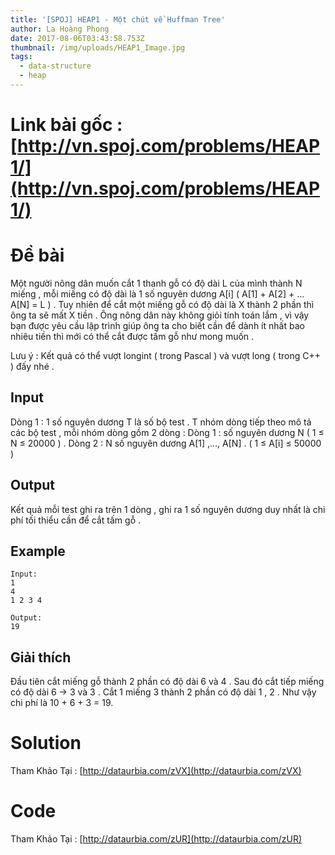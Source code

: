 ```yaml
---
title: '[SPOJ] HEAP1 - Một chút về Huffman Tree'
author: La Hoàng Phong
date: 2017-08-06T03:43:58.753Z
thumbnail: /img/uploads/HEAP1_Image.jpg
tags:
  - data-structure
  - heap
---
```

# Link bài gốc : [http://vn.spoj.com/problems/HEAP1/](http://vn.spoj.com/problems/HEAP1/)
# Đề bài
Một người nông dân muốn cắt 1 thanh gỗ có độ dài L của mình thành N miếng , mỗi miếng có độ dài là 1 số nguyên dương A[i] ( A[1] + A[2] + … A[N] = L ) . Tuy nhiên để cắt một miếng gỗ có độ dài là X thành 2 phần thì ông ta sẽ mất X tiền . Ông nông dân này không giỏi tính toán lắm , vì vậy bạn được yêu cầu lập trình giúp ông ta cho biết cần để dành ít nhất bao nhiêu tiền thì mới có thể cắt được tấm gỗ như mong muốn . 

Lưu ý : Kết quả có thể vượt longint ( trong Pascal ) và vượt long ( trong C++ ) đấy nhé .

## Input
Dòng 1 : 1 số nguyên dương T là số bộ test . 
T nhóm dòng tiếp theo mô tả các bộ test , mỗi nhóm dòng gồm 2 dòng :
Dòng 1 : số nguyên dương N ( 1 ≤ N ≤ 20000 ) .
Dòng 2 : N số nguyên dương A[1] ,…, A[N] . ( 1 ≤ A[i] ≤ 50000 )
## Output
Kết quả mỗi test ghi ra trên 1 dòng , ghi ra 1 số nguyên dương duy nhất là chi phí tối thiểu cần để cắt tấm gỗ .

## Example
```
Input:
1
4
1 2 3 4

Output:
19
```
## Giải thích 
Đầu tiên cắt miếng gỗ thành 2 phần có độ dài 6 và 4 . Sau đó cắt tiếp miếng có độ dài 6 -> 3 và 3 . Cắt 1 miếng 3 thành 2 phần có độ dài 1 , 2 . Như vậy chi phí là 10 + 6 + 3 = 19.

# Solution
Tham Khảo Tại : [http://dataurbia.com/zVX](http://dataurbia.com/zVX)
# Code
Tham Khảo Tại : [http://dataurbia.com/zUR](http://dataurbia.com/zUR)
